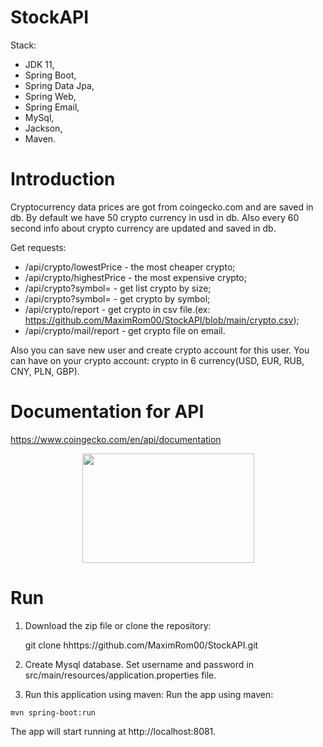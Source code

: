 # StockAPI
Stack:
- JDK 11,
- Spring Boot,
- Spring Data Jpa,
- Spring Web,
- Spring Email,
- MySql,
- Jackson,
- Maven.
 
# Introduction
Cryptocurrency data prices are got from coingecko.com and are saved in db. By default we have 50 crypto currency in usd in db. Also every 60 second info about crypto currency are updated and saved in db.

Get requests:
- /api/crypto/lowestPrice - the most cheaper crypto;
- /api/crypto/highestPrice - the most expensive crypto;
- /api/crypto?symbol= - get list crypto by size;
- /api/crypto?symbol= - get crypto by symbol;
- /api/crypto/report - get crypto in csv file.(ex: https://github.com/MaximRom00/StockAPI/blob/main/crypto.csv);
- /api/crypto/mail/report - get crypto file on email.

Also you can save new user and create crypto account for this user. You can have on your crypto account: crypto in 6 currency(USD, EUR, RUB, CNY, PLN, GBP).


# Documentation for API
https://www.coingecko.com/en/api/documentation

<p align="center">
<img " src="https://logovectordl.com/wp-content/uploads/2021/11/coingecko-logo-vector.png" width="275" height="175"> </p>
                                                                                                                   

                                                                                                                   
# Run 
1. Download the zip file or clone the repository: 

   git clone hhttps://github.com/MaximRom00/StockAPI.git

2. Create Mysql database. Set username and password in src/main/resources/application.properties file.
 
3. Run this application using maven: Run the app using maven:
```
mvn spring-boot:run
```
The app will start running at http://localhost:8081.
